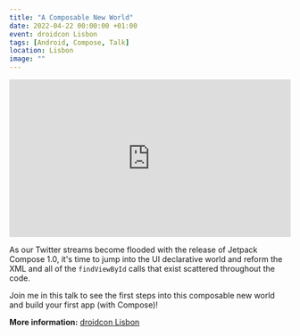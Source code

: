 ```yaml
---
title: "A Composable New World"
date: 2022-04-22 00:00:00 +01:00
event: droidcon Lisbon
tags: [Android, Compose, Talk]
location: Lisbon
image: ""
---
```


<div style="left: 0; width: 100%; height: 0; position: relative; padding-bottom: 56.1972%;">
	<iframe src="https://speakerdeck.com/player/435602ed27bc4ef09e6ea1952c92428c" style="border: 0; top: 0; left: 0; width: 100%; height: 100%; position: absolute;" allowfullscreen scrolling="no" allow="encrypted-media">
	</iframe>
</div>

As our Twitter streams become flooded with the release of Jetpack Compose 1.0, it's time to jump into the UI declarative world and reform the XML and all of the `findViewById` calls that exist scattered throughout the code.

Join me in this talk to see the first steps into this composable new world and build your first app (with Compose)!


**More information:** <a href="https://www.lisbon.droidcon.com/" rel="noopener">droidcon Lisbon</a>